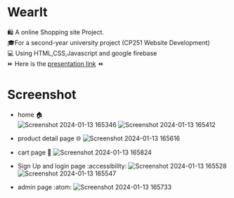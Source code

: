 # WearIt
:shopping: A online Shopping site Project. <br />
:mortar_board:For a second-year university project (CP251 Website Development)<br />
:computer: Using HTML,CSS,Javascript and google firebase<br />
:fast_forward: Here is the [presentation link](https://drive.google.com/drive/folders/15FjN47P4qnwXGW9Tc9W6v7oM2IOwo6kZ?usp=sharing) :rewind: <br />

# Screenshot

- home :house:	
![Screenshot 2024-01-13 165346](https://github.com/Krispzin/wearlt-website/assets/109221965/a7ce51a6-ba31-4a29-90a5-a9decb1b92dd)
![Screenshot 2024-01-13 165412](https://github.com/Krispzin/wearlt-website/assets/109221965/4341ca3c-2259-47d4-8295-e043c2fcb1f3)

- product detail page :globe_with_meridians:
![Screenshot 2024-01-13 165616](https://github.com/Krispzin/wearlt-website/assets/109221965/b6e6d9c4-a677-41c9-b53e-ef7a553d0507)
- cart page :shopping_cart:
![Screenshot 2024-01-13 165824](https://github.com/Krispzin/wearlt-website/assets/109221965/dc091c1b-e7ff-47e6-b0da-7af88866977c)

- Sign Up and login page :accessibility:
![Screenshot 2024-01-13 165528](https://github.com/Krispzin/wearlt-website/assets/109221965/e4c96e7b-618a-4dd2-803c-8984571976c5)
![Screenshot 2024-01-13 165547](https://github.com/Krispzin/wearlt-website/assets/109221965/bcd5cf79-a1d0-4f21-9d4e-3cc02b7d3b41)

- admin page :atom:
![Screenshot 2024-01-13 165733](https://github.com/Krispzin/wearlt-website/assets/109221965/477336c3-46bc-4d19-a436-d07539fe2962)
